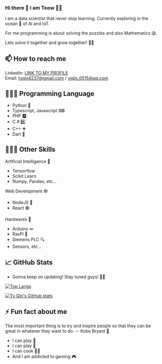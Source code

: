 ### Hi there 👋 I am Teow 👨‍💻

I am a data scientist that never stop learning. Currently exploring in the ocean 🌊 of AI and IoT. 

For me programming is about solving the puzzles and also Mathematics 😪. 

Lets solve it together and grow together! 🎉🎉


## 📫 How to reach me
LinkedIn: [LINK TO MY PROFILE](https://www.linkedin.cn/incareer/in/ACoAADFqeZQBP6kNdoa43UOpgIXuCJ7NRm2eNM8) <br/>
Email: tyqin4237@gmail.com / yiqin_0515@qq.com

## 👨🏻‍💻 Programming Language
<ul>
  <li>Python 🐍</li>
  <li>Typescript, Javascript ⌨</li>
  <li>PHP 🅿️</li>
  <li>C # #️⃣</li>
  <li>C++ ➕</li>
  <li>Dart 🎯</li>
</ul>

## 👨🏻‍💻 Other Skills
Artificial Intelligence 🤖
<ul>
  <li>Tensorflow</li>
  <li>Scikit Learn</li>
  <li>Numpy, Pandas, etc...</li>
</ul>
Web Development 🕸️  
<ul>
  <li>NodeJS 💚</li>
  <li>React 🟣</li>
</ul>
Hardwares 🔧
<ul>
  <li>Arduino ∞</li>
  <li>RasPi 🍓</li>
  <li>Siemens PLC 🔍</li>
  <li>Sensors, etc...</li>
</ul>
 

## 📈 GitHub Stats
<ul>
  <li> Gonna keep on updating! Stay tuned guys! 🏃‍♂️ </li>
</ul>

[![Top Langs](https://github-readme-stats.vercel.app/api/top-langs/?username=tyqin97&theme=dark&layout=compact&langs_count=8&card_width=450&size_weight=0.5&count_weight=0.5&count_private=true&hide=css)](https://github.com/anuraghazra/github-readme-stats) 

[![Ty Qin's GitHub stats](https://github-readme-stats.vercel.app/api?username=tyqin97&theme=radical)](https://github.com/anuraghazra/github-readme-stats)



## ⚡ Fun fact about me
The most important thing is to try and inspire people so that they can be great in whatever they want to do. -- Kobe Bryant 🐍 

<ul>
  <li>I can play 🏀</li>
  <li>I can play 🎹</li>
  <li>I can cook 👨‍🍳</li>
  <li>And I am addicted to gaming 🎮</li>
</ul>

<!--
**tyqin97/tyqin97** is a ✨ _special_ ✨ repository because its `README.md` (this file) appears on your GitHub profile.

Here are some ideas to get you started:

- 🔭 I’m currently working on ...
- 🌱 I’m currently learning ...
- 👯 I’m looking to collaborate on ...
- 🤔 I’m looking for help with ...
- 💬 Ask me about ...
- 📫 How to reach me: ...
- 😄 Pronouns: ...
- ⚡ Fun fact: ...
-->
